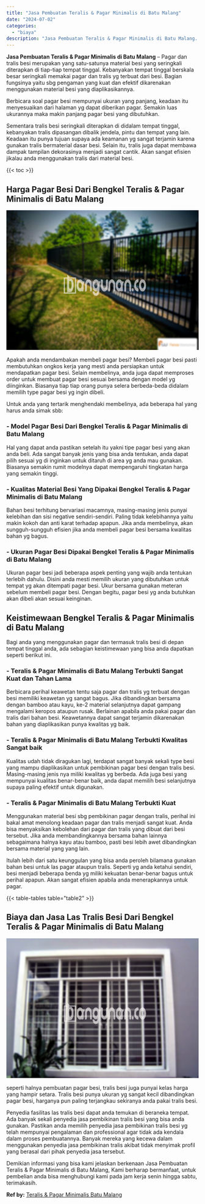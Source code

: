 ```yaml
---
title: "Jasa Pembuatan Teralis & Pagar Minimalis di Batu Malang"
date: "2024-07-02"
categories: 
  - "biaya"
description: "Jasa Pembuatan Teralis & Pagar Minimalis di Batu Malang. Demikian informasi yang bisa kami jelaskan berkenaan Jasa Pembuatan Teralis & Pagar Minimalis di Bat..."
---
```


**Jasa Pembuatan Teralis & Pagar Minimalis di Batu Malang** – Pagar dan tralis besi merupakan yang satu-satunya material besi yang seringkali diterapkan di tiap-tiap tempat tinggal. Kebanyakan tempat tinggal berskala besar seringkali memakai pagar dan tralis yg terbuat dari besi. Bagian fungsinya yaitu sbg pengaman yang kuat dan efektif dikarenakan menggunakan material besi yang diaplikasikannya.

Berbicara soal pagar besi mempunyai ukuran yang panjang, keadaan itu menyesuaikan dari halaman yg dapat diberikan pagar. Semakin luas ukurannya maka makin panjang pagar besi yang dibutuhkan.

Sementara tralis besi seringkali diterapkan di didalam tempat tinggal, kebanyakan tralis dipasangan dibalik jendela, pintu dan tempat yang lain. Keadaan itu punya tujuan supaya ada keamanan yg sangat terjamin karena gunakan tralis bermaterial dasar besi. Selain itu, tralis juga dapat membawa dampak tampilan dekorasinya menjadi sangat cantik. Akan sangat efisien jikalau anda menggunakan tralis dari material besi.

{{< toc >}}

## Harga Pagar Besi Dari Bengkel Teralis & Pagar Minimalis di Batu Malang

![Jasa Pembuatan Teralis & Pagar Minimalis di Batu Malang](/images/pagar-minimalis-murah-46.png)

Apakah anda mendambakan membeli pagar besi? Membeli pagar besi pasti membutuhkan ongkos kerja yang mesti anda persiapkan untuk mendapatkan pagar besi. Selain membelinya, anda juga dapat memproses order untuk membuat pagar besi sesuai bersama dengan model yg diinginkan. Biasanya tiap tiap orang punya selera berbeda-beda didalam memilih type pagar besi yg ingin dibeli.

Untuk anda yang tertarik menghendaki membelinya, ada beberapa hal yang harus anda simak sbb:
### \- Model Pagar Besi Dari Bengkel Teralis & Pagar Minimalis di Batu Malang

Hal yang dapat anda pastikan setelah itu yakni tipe pagar besi yang akan anda beli. Ada sangat banyak jenis yang bisa anda tentukan, anda dapat pilih sesuai yg di inginkan untuk ditaruh di area yg anda mau gunakan. Biasanya semakin rumit modelnya dapat mempengaruhi tingkatan harga yang semakin tinggi.

### \- Kualitas Material Besi Yang Dipakai Bengkel Teralis & Pagar Minimalis di Batu Malang

Bahan besi terhitung bervariasi macamnya, masing-masing jenis punyai kelebihan dan sisi negative sendiri-sendiri. Paling tidak kelebihannya yaitu makin kokoh dan anti karat terhadap apapun. Jika anda membelinya, akan sungguh-sungguh efisien jika anda membeli pagar besi bersama kwalitas bahan yg bagus.

### \- Ukuran Pagar Besi Dipakai Bengkel Teralis & Pagar Minimalis di Batu Malang

Ukuran pagar besi jadi beberapa aspek penting yang wajib anda tentukan terlebih dahulu. Disini anda mesti memilih ukuran yang dibutuhkan untuk tempat yg akan ditempati pagar besi. Ukur bersama gunakan meteran sebelum membeli pagar besi. Dengan begitu, pagar besi yg anda butuhkan akan dibeli akan sesuai keinginan.

## Keistimewaan Bengkel Teralis & Pagar Minimalis di Batu Malang

Bagi anda yang menggunakan pagar dan termasuk tralis besi di depan tempat tinggal anda, ada sebagian keistimewaan yang bisa anda dapatkan seperti berikut ini.

### \- Teralis & Pagar Minimalis di Batu Malang Terbukti Sangat Kuat dan Tahan Lama

Berbicara perihal keawetan tentu saja pagar dan tralis yg terbuat dengan besi memiliki keawetan yg sangat bagus. Jika dibandingkan bersama dengan bamboo atau kayu, ke-2 material selanjutnya dapat gampang mengalami keropos ataupun rusak. Berlainan apabila anda pakai pagar dan tralis dari bahan besi. Keawetannya dapat sangat terjamin dikarenakan bahan yang diaplikasikan punya kwalitas yg baik.

### \- Teralis & Pagar Minimalis di Batu Malang Terbukti Kwalitas Sangat baik

Kualitas udah tidak diragukan lagi, terdapat sangat banyak sekali type besi yang mampu diaplikasikan untuk pembikinan pagar besi dengan tralis besi. Masing-masing jenis nya miliki kwalitas yg berbeda. Ada juga besi yang mempunyai kualitas benar-benar baik, anda dapat memilih besi selanjutnya supaya paling efektif untuk digunakan.

### \- Teralis & Pagar Minimalis di Batu Malang Terbukti Kuat

Menggunakan material besi sbg pembikinan pagar dengan tralis, perihal ini bakal amat menolong keadaan pagar dan tralis menjadi sangat kuat. Anda bisa menyaksikan kebolehan dari pagar dan tralis yang dibuat dari besi tersebut. Jika anda membandingkannya bersama bahan lainnya sebagaimana halnya kayu atau bamboo, pasti besi lebih awet dibandingkan bersama material yang yang lain.

Itulah lebih dari satu keunggulan yang bisa anda peroleh bilamana gunakan bahan besi untuk las pagar ataupun tralis. Seperti yg anda ketahui sendiri, besi menjadi beberapa benda yg miliki kekuatan benar-benar bagus untuk perihal apapun. Akan sangat efisien apabila anda menerapkannya untuk pagar.

{{< table-tables table="table2" >}}

## Biaya dan Jasa Las Tralis Besi Dari Bengkel Teralis & Pagar Minimalis di Batu Malang

![Jasa Pembuatan Teralis & Pagar Minimalis di Batu Malang](/images/teralis-minimalis-murah-46.png)

seperti halnya pembuatan pagar besi, tralis besi juga punyai kelas harga yang hampir setara. Tralis besi punya ukuran yg sangat kecil dibandingkan pagar besi, harganya pun paling terjangkau sekiranya anda pakai tralis besi.

Penyedia fasilitas las tralis besi dapat anda temukan di beraneka tempat. Ada banyak sekali penyedia jasa pembikinan tralis besi yang bisa anda gunakan. Pastikan anda memilih penyedia jasa pembikinan tralis besi yg telah mempunyai pengalaman dan professional agar tidak ada kendala dalam proses pembuatannya. Banyak mereka yang kecewa dalam menggunakan penyedia jasa pembikinan tralis akibat tidak menyimak profil yang berasal dari pihak penyedia jasa tersebut.

Demikian informasi yang bisa kami jelaskan berkenaan Jasa Pembuatan Teralis & Pagar Minimalis di Batu Malang, Kami berharap bermanfaat, untuk pembelian anda bisa menghubungi kami pada jam kerja senin hingga sabtu, terimakasih.

**Ref by:** [Teralis & Pagar Minimalis Batu Malang](https://id.wikipedia.org/wiki/Teralis)
